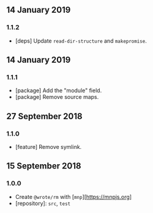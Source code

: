 ## 14 January 2019

### 1.1.2

- [deps] Update `read-dir-structure` and `makepromise`.

## 14 January 2019

### 1.1.1

- [package] Add the "module" field.
- [package] Remove source maps.

## 27 September 2018

### 1.1.0

- [feature] Remove symlink.

## 15 September 2018

### 1.0.0

- Create `@wrote/rm` with [`mnp`][https://mnpjs.org]
- [repository]: `src`, `test`
